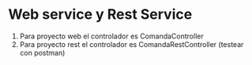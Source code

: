 # Web service y Rest Service

1. Para proyecto web el controlador es ComandaController
2. Para proyecto rest el controlador es ComandaRestController (testear con postman)